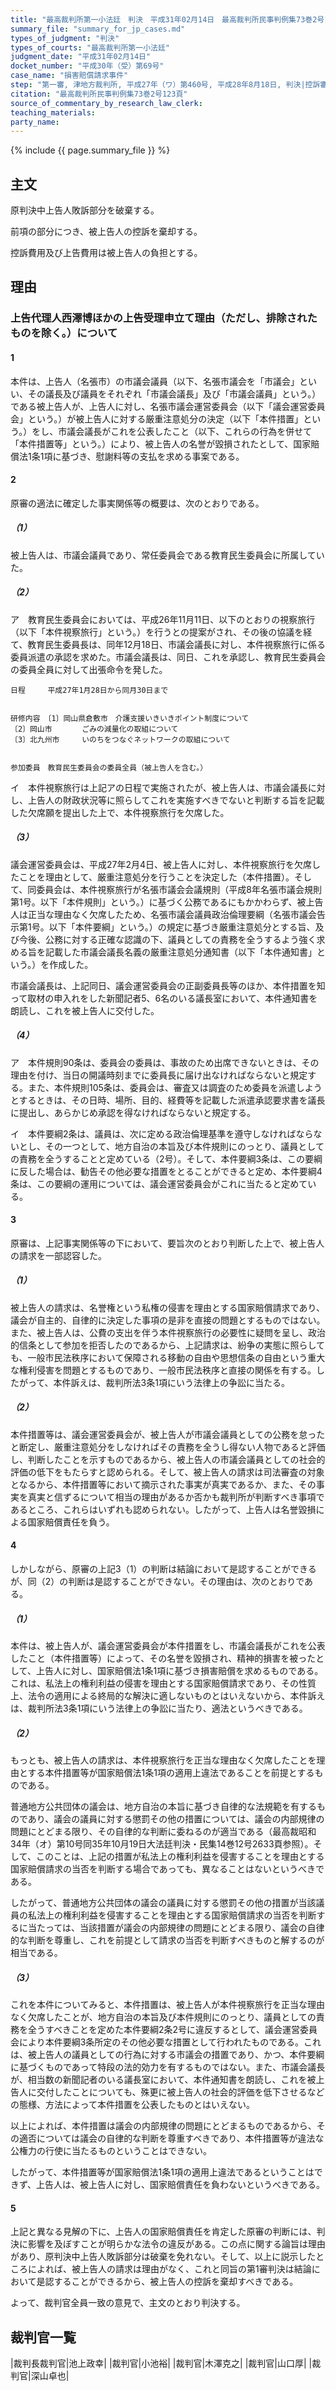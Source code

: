 ```yaml
---
title: "最高裁判所第一小法廷　判決　平成31年02月14日　最高裁判所民事判例集73巻2号123頁"
summary_file: "summary_for_jp_cases.md"
types_of_judgment: "判決"
types_of_courts: "最高裁判所第一小法廷"
judgment_date: "平成31年02月14日"
docket_number: "平成30年（受）第69号"
case_name: "損害賠償請求事件"
step: "第一審, 津地方裁判所, 平成27年（ワ）第460号, 平成28年8月18日, 判決|控訴審, 名古屋高等裁判所, 平成28年（ネ）第796号, 平成29年9月14日, 判決"
citation: "最高裁判所民事判例集73巻2号123頁"
source_of_commentary_by_research_law_clerk:
teaching_materials:
party_name:
---
```




{% include {{ page.summary_file }}  %}






## 主文



原判決中上告人敗訴部分を破棄する。

前項の部分につき、被上告人の控訴を棄却する。

控訴費用及び上告費用は被上告人の負担とする。





## 理由



### 上告代理人西澤博ほかの上告受理申立て理由（ただし、排除されたものを除く。）について

#### 1

本件は、上告人（名張市）の市議会議員（以下、名張市議会を「市議会」といい、その議長及び議員をそれぞれ「市議会議長」及び「市議会議員」という。）である被上告人が、上告人に対し、名張市議会運営委員会（以下「議会運営委員会」という。）が被上告人に対する厳重注意処分の決定（以下「本件措置」という。）をし、市議会議長がこれを公表したこと（以下、これらの行為を併せて「本件措置等」という。）により、被上告人の名誉が毀損されたとして、国家賠償法1条1項に基づき、慰謝料等の支払を求める事案である。

#### 2

原審の適法に確定した事実関係等の概要は、次のとおりである。

##### （1）

被上告人は、市議会議員であり、常任委員会である教育民生委員会に所属していた。

##### （2）

ア　教育民生委員会においては、平成26年11月11日、以下のとおりの視察旅行（以下「本件視察旅行」という。）を行うとの提案がされ、その後の協議を経て、教育民生委員長は、同年12月18日、市議会議長に対し、本件視察旅行に係る委員派遣の承認を求めた。市議会議長は、同日、これを承認し、教育民生委員会の委員全員に対して出張命令を発した。



	日程　　　平成27年1月28日から同月30日まで


	研修内容　〔1〕岡山県倉敷市　介護支援いきいきポイント制度について
	〔2〕岡山市　　　　ごみの減量化の取組について
	〔3〕北九州市　　　いのちをつなぐネットワークの取組について


	参加委員　教育民生委員会の委員全員（被上告人を含む。）


イ　本件視察旅行は上記アの日程で実施されたが、被上告人は、市議会議長に対し、上告人の財政状況等に照らしてこれを実施すべきでないと判断する旨を記載した欠席願を提出した上で、本件視察旅行を欠席した。

##### （3）

議会運営委員会は、平成27年2月4日、被上告人に対し、本件視察旅行を欠席したことを理由として、厳重注意処分を行うことを決定した（本件措置）。そして、同委員会は、本件視察旅行が名張市議会会議規則（平成8年名張市議会規則第1号。以下「本件規則」という。）に基づく公務であるにもかかわらず、被上告人は正当な理由なく欠席したため、名張市議会議員政治倫理要綱（名張市議会告示第1号。以下「本件要綱」という。）の規定に基づき厳重注意処分とする旨、及び今後、公務に対する正確な認識の下、議員としての責務を全うするよう強く求める旨を記載した市議会議長名義の厳重注意処分通知書（以下「本件通知書」という。）を作成した。

市議会議長は、上記同日、議会運営委員会の正副委員長等のほか、本件措置を知って取材の申入れをした新聞記者5、6名のいる議長室において、本件通知書を朗読し、これを被上告人に交付した。

##### （4）

ア　本件規則90条は、委員会の委員は、事故のため出席できないときは、その理由を付け、当日の開議時刻までに委員長に届け出なければならないと規定する。また、本件規則105条は、委員会は、審査又は調査のため委員を派遣しようとするときは、その日時、場所、目的、経費等を記載した派遣承認要求書を議長に提出し、あらかじめ承認を得なければならないと規定する。

イ　本件要綱2条は、議員は、次に定める政治倫理基準を遵守しなければならないとし、その一つとして、地方自治の本旨及び本件規則にのっとり、議員としての責務を全うすることと定めている（2号）。そして、本件要綱3条は、この要綱に反した場合は、勧告その他必要な措置をとることができると定め、本件要綱4条は、この要綱の運用については、議会運営委員会がこれに当たると定めている。

#### 3

原審は、上記事実関係等の下において、要旨次のとおり判断した上で、被上告人の請求を一部認容した。

##### （1）

被上告人の請求は、名誉権という私権の侵害を理由とする国家賠償請求であり、議会が自主的、自律的に決定した事項の是非を直接の問題とするものではない。また、被上告人は、公費の支出を伴う本件視察旅行の必要性に疑問を呈し、政治的信条として参加を拒否したのであるから、上記請求は、紛争の実態に照らしても、一般市民法秩序において保障される移動の自由や思想信条の自由という重大な権利侵害を問題とするものであり、一般市民法秩序と直接の関係を有する。したがって、本件訴えは、裁判所法3条1項にいう法律上の争訟に当たる。

##### （2）

本件措置等は、議会運営委員会が、被上告人が市議会議員としての公務を怠ったと断定し、厳重注意処分をしなければその責務を全うし得ない人物であると評価し、判断したことを示すものであるから、被上告人の市議会議員としての社会的評価の低下をもたらすと認められる。そして、被上告人の請求は司法審査の対象となるから、本件措置等において摘示された事実が真実であるか、また、その事実を真実と信ずるについて相当の理由があるか否かも裁判所が判断すべき事項であるところ、これらはいずれも認められない。したがって、上告人は名誉毀損による国家賠償責任を負う。

#### 4

しかしながら、原審の上記3（1）の判断は結論において是認することができるが、同（2）の判断は是認することができない。その理由は、次のとおりである。

##### （1）

本件は、被上告人が、議会運営委員会が本件措置をし、市議会議長がこれを公表したこと（本件措置等）によって、その名誉を毀損され、精神的損害を被ったとして、上告人に対し、国家賠償法1条1項に基づき損害賠償を求めるものである。これは、私法上の権利利益の侵害を理由とする国家賠償請求であり、その性質上、法令の適用による終局的な解決に適しないものとはいえないから、本件訴えは、裁判所法3条1項にいう法律上の争訟に当たり、適法というべきである。

##### （2）

もっとも、被上告人の請求は、本件視察旅行を正当な理由なく欠席したことを理由とする本件措置等が国家賠償法1条1項の適用上違法であることを前提とするものである。

普通地方公共団体の議会は、地方自治の本旨に基づき自律的な法規範を有するものであり、議会の議員に対する懲罰その他の措置については、議会の内部規律の問題にとどまる限り、その自律的な判断に委ねるのが適当である（最高裁昭和34年（オ）第10号同35年10月19日大法廷判決・民集14巻12号2633頁参照）。そして、このことは、上記の措置が私法上の権利利益を侵害することを理由とする国家賠償請求の当否を判断する場合であっても、異なることはないというべきである。

したがって、普通地方公共団体の議会の議員に対する懲罰その他の措置が当該議員の私法上の権利利益を侵害することを理由とする国家賠償請求の当否を判断するに当たっては、当該措置が議会の内部規律の問題にとどまる限り、議会の自律的な判断を尊重し、これを前提として請求の当否を判断すべきものと解するのが相当である。

##### （3）

これを本件についてみると、本件措置は、被上告人が本件視察旅行を正当な理由なく欠席したことが、地方自治の本旨及び本件規則にのっとり、議員としての責務を全うすべきことを定めた本件要綱2条2号に違反するとして、議会運営委員会により本件要綱3条所定のその他必要な措置として行われたものである。これは、被上告人の議員としての行為に対する市議会の措置であり、かつ、本件要綱に基づくものであって特段の法的効力を有するものではない。また、市議会議長が、相当数の新聞記者のいる議長室において、本件通知書を朗読し、これを被上告人に交付したことについても、殊更に被上告人の社会的評価を低下させるなどの態様、方法によって本件措置を公表したものとはいえない。

以上によれば、本件措置は議会の内部規律の問題にとどまるものであるから、その適否については議会の自律的な判断を尊重すべきであり、本件措置等が違法な公権力の行使に当たるものということはできない。

したがって、本件措置等が国家賠償法1条1項の適用上違法であるということはできず、上告人は、被上告人に対し、国家賠償責任を負わないというべきである。

#### 5

上記と異なる見解の下に、上告人の国家賠償責任を肯定した原審の判断には、判決に影響を及ぼすことが明らかな法令の違反がある。この点に関する論旨は理由があり、原判決中上告人敗訴部分は破棄を免れない。そして、以上に説示したところによれば、被上告人の請求は理由がなく、これと同旨の第1審判決は結論において是認することができるから、被上告人の控訴を棄却すべきである。

よって、裁判官全員一致の意見で、主文のとおり判決する。

## 裁判官一覧

|裁判長裁判官|池上政幸|
|裁判官|小池裕|
|裁判官|木澤克之|
|裁判官|山口厚|
|裁判官|深山卓也|



